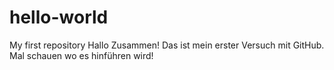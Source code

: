 # hello-world
My first repository
Hallo Zusammen!
Das ist mein erster Versuch mit GitHub. Mal schauen wo es hinführen wird! 
